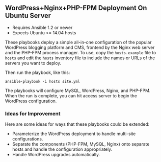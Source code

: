 ## WordPress+Nginx+PHP-FPM Deployment On Ubuntu Server

- Requires Ansible 1.2 or newer
- Expects Ubuntu >= 14.04 hosts

These playbooks deploy a simple all-in-one configuration of the popular
WordPress blogging platform and CMS, frontend by the Nginx web server and the
PHP-FPM process manager. To use, copy the `hosts.example` file to `hosts` and 
edit the `hosts` inventory file to include the names or URLs of the servers
you want to deploy.

Then run the playbook, like this:

	ansible-playbook -i hosts site.yml

The playbooks will configure MySQL, WordPress, Nginx, and PHP-FPM. When the run
is complete, you can hit access server to begin the WordPress configuration.

### Ideas for Improvement

Here are some ideas for ways that these playbooks could be extended:

- Parameterize the WordPress deployment to handle multi-site configurations.
- Separate the components (PHP-FPM, MySQL, Nginx) onto separate hosts and 
handle the configuration appropriately.
- Handle WordPress upgrades automatically.

